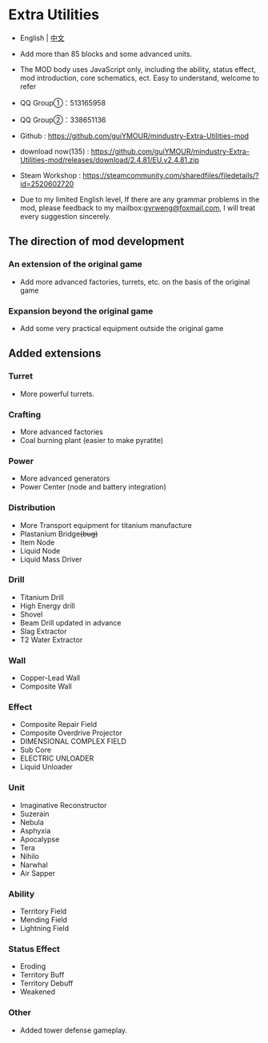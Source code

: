 # Extra Utilities

- English | [中文](README_cn.md)

- Add more than 85 blocks and some advanced units.

- The MOD body uses JavaScript only, including the ability, status effect, mod introduction, core schematics, ect. Easy to understand, welcome to refer


- QQ Group①：513165958
- QQ Group②：338651136
- Github : https://github.com/guiYMOUR/mindustry-Extra-Utilities-mod
- download now(135) : https://github.com/guiYMOUR/mindustry-Extra-Utilities-mod/releases/download/2.4.81/EU.v2.4.81.zip
- Steam Workshop : https://steamcommunity.com/sharedfiles/filedetails/?id=2520602720
- Due to my limited English level, If there are any grammar problems in the mod, please feedback to my mailbox:gyrweng@foxmail.com, I will treat every suggestion sincerely.

## The direction of mod development

### An extension of the original game
- Add more advanced factories, turrets, etc. on the basis of the original game

### Expansion beyond the original game
- Add some very practical equipment outside the original game

## Added extensions

### Turret
- More powerful turrets.

### Crafting
- More advanced factories 
- Coal burning plant (easier to make pyratite)

### Power
- More advanced generators 
- Power Center (node and battery integration)

### Distribution
- More Transport equipment for titanium manufacture
- Plastanium Bridge<strike>(bug)</strike>
- Item Node
- Liquid Node
- Liquid Mass Driver

### Drill
- Titanium Drill
- High Energy drill
- Shovel
- Beam Drill updated in advance
- Slag Extractor
- T2 Water Extractor

### Wall
- Copper-Lead Wall
- Composite Wall

### Effect
- Composite Repair Field
- Composite Overdrive Projector
- DIMENSIONAL COMPLEX FIELD
- Sub Core
- ELECTRIC UNLOADER
- Liquid Unloader

### Unit
- Imaginative Reconstructor
- Suzerain
- Nebula
- Asphyxia
- Apocalypse
- Tera
- Nihilo
- Narwhal
- Air Sapper

### Ability
- Territory Field
- Mending Field
- Lightning Field

### Status Effect
- Eroding
- Territory Buff
- Territory Debuff
- Weakened

### Other
- Added tower defense gameplay.
